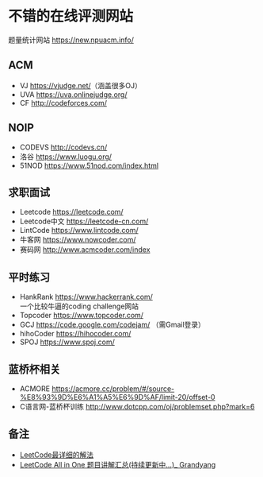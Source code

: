 # 不错的在线评测网站  
题量统计网站 <https://new.npuacm.info/>  

## ACM  
- VJ <https://vjudge.net/>（涵盖很多OJ）  
- UVA <https://uva.onlinejudge.org/>  
- CF <http://codeforces.com/>  

## NOIP  
- CODEVS <http://codevs.cn/>  
- 洛谷 <https://www.luogu.org/>  
- 51NOD <https://www.51nod.com/index.html>  

## 求职面试  
- Leetcode <https://leetcode.com/>  
- Leetcode中文 <https://leetcode-cn.com/>  
- LintCode <https://www.lintcode.com/>  
- 牛客网 <https://www.nowcoder.com/>  
- 赛码网 <http://www.acmcoder.com/index>  

## 平时练习  
- HankRank <https://www.hackerrank.com/>  
一个比较牛逼的coding challenge网站  
- Topcoder <https://www.topcoder.com/>  
- GCJ <https://code.google.com/codejam/>  （需Gmail登录）  
- hihoCoder <https://hihocoder.com/>  
- SPOJ <https://www.spoj.com/>  

## 蓝桥杯相关  
- ACMORE <https://acmore.cc/problem/#/source-%E8%93%9D%E6%A1%A5%E6%9D%AF/limit-20/offset-0>  
- C语言网-蓝桥杯训练 <http://www.dotcpp.com/oj/problemset.php?mark=6>  

## 备注  
- [LeetCode最详细的解法](http://coordinate.wang/)  
- [LeetCode All in One 题目讲解汇总(持续更新中...)_ Grandyang](https://www.cnblogs.com/grandyang/p/4606334.html)  
